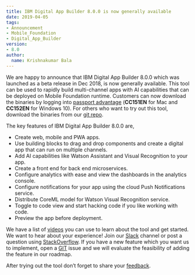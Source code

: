 ```yaml
---
title: IBM Digital App Builder 8.0.0 is now generally available
date: 2019-04-05
tags:
- Announcement
- Mobile_Foundation
- Digital_App_Builder
version:
- 8.0
author:
  name: Krishnakumar Bala
---
```

We are happy to announce that IBM Digital App Builder 8.0.0 which was launched as a beta release in Dec 2018, is now generally available.  This tool can be used to rapidly build multi-channel apps with AI capabilities that can be deployed on Mobile Foundation runtime. Customers can now download the binaries by logging into [passport advantage](https://www.ibm.com/software/passportadvantage/pao_customer.html) (**CC151EN** for Mac and **CC152EN** for Windows 10). For others who want to try out this tool, download the binaries from our [git repo](https://github.com/MobileFirst-Platform-Developer-Center/Digital-App-Builder/releases/tag/GA).

The key features of IBM Digital App Builder 8.0.0 are,

* Create web, mobile and PWA apps.
* Use building blocks to drag and drop components and create a digital app that can run on multiple channels.
* Add AI capabilities like Watson Assistant and Visual Recognition to your app.
* Create a front end for back end microservices.
* Configure analytics with ease and view the dashboards in the analytics console.
* Configure notifications for your app using the cloud Push Notifications service.
* Distribute CoreML model for Watson Visual Recognition service.
* Toggle to code view and start hacking code if you like working with code.
* Preview the app before deployment.

We have a list of [videos](https://www.youtube.com/playlist?list=PLzJUGEaRNMft5CTvpusXgs4olpHl2BMIK) you can use to learn about the tool and get started.  We want to hear about your experience!  Join our [Slack](https://mobilefirstplatform.ibmcloud.com/blog/2017/05/26/come-chat-with-us/) channel or post a question using [StackOverflow](https://stackoverflow.com/questions/tagged/ibm-digital-app-builder). If you have a new feature which you want us to implement, open a [GIT](https://github.com/MobileFirst-Platform-Developer-Center/Digital-App-Builder/issues) issue and we will evaluate the feasibility of adding the feature in our roadmap.

After trying out the tool don’t forget to share your [feedback](https://www.surveygizmo.com/s3/4627635/Digital-App-Builder-Feedback).
